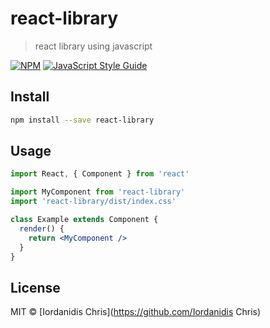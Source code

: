 # react-library

> react library using javascript

[![NPM](https://img.shields.io/npm/v/react-library.svg)](https://www.npmjs.com/package/react-library) [![JavaScript Style Guide](https://img.shields.io/badge/code_style-standard-brightgreen.svg)](https://standardjs.com)

## Install

```bash
npm install --save react-library
```

## Usage

```jsx
import React, { Component } from 'react'

import MyComponent from 'react-library'
import 'react-library/dist/index.css'

class Example extends Component {
  render() {
    return <MyComponent />
  }
}
```

## License

MIT © [Iordanidis Chris](https://github.com/Iordanidis Chris)
